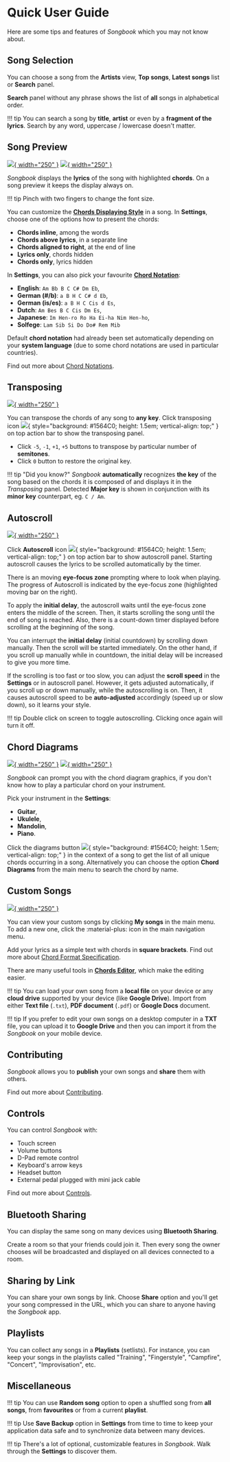 # Quick User Guide
Here are some tips and features of *Songbook* which you may not know about.

## Song Selection
You can choose a song from the **Artists** view,
**Top songs**, **Latest songs** list or **Search** panel.

**Search** panel without any phrase shows the list of **all** songs in alphabetical order.

!!! tip
    You can search a song by **title**, **artist** or even by a **fragment of the lyrics**.
    Search by any word, uppercase / lowercase doesn't matter.

## Song Preview
[![](./assets/screenshots-mobile-en/01.png){ width="250" }](./assets/screenshots-mobile-en/01.png)
[![](./assets/screenshots-mobile-en/06.png){ width="250" }](./assets/screenshots-mobile-en/06.png)

*Songbook* displays the **lyrics** of the song with highlighted **chords**.
On a song preview it keeps the display always on.

!!! tip
    Pinch with two fingers to change the font size.

You can customize the [**Chords Displaying Style**](./displaying-styles.md) in a song.
In **Settings**, choose one of the options how to present the chords:

- **Chords inline**, among the words
- **Chords above lyrics**, in a separate line
- **Chords aligned to right**, at the end of line
- **Lyrics only**, chords hidden
- **Chords only**, lyrics hidden

In **Settings**, you can also pick your favourite [**Chord Notation**](./chord-notations.md):

- **English**: `Am Bb B C C# Dm Eb`,
- **German (#/b)**: `a B H C C# d Eb`,
- **German (is/es)**: `a B H C Cis d Es`,
- **Dutch**: `Am Bes B C Cis Dm Es`,
- **Japanese**: `Im Hen-ro Ro Ha Ei-ha Nim Hen-ho`,
- **Solfege**: `Lam Sib Si Do Do# Rem Mib`

Default **chord notation** had already been set automatically depending on your **system language**
(due to some chord notations are used in particular countries).

Find out more about [Chord Notations](./chord-notations.md).

## Transposing
[![](./assets/screenshots-mobile-en/02.png){ width="250" }](./assets/screenshots-mobile-en/02.png)

You can transpose the chords of any song to **any key**.
Click transposing icon 
![](./assets/res-drawable/transpose.png){ style="background: #1564C0; height: 1.5em; vertical-align: top;" }
on top action bar to show the transposing panel.

- Click `-5`, `-1`, `+1`, `+5` buttons to transpose by particular number of **semitones**.
- Click `0` button to restore the original key.

!!! tip "Did you know?"
    *Songbook* **automatically** recognizes **the key** of the song based on the chords it is composed of
    and displays it in the *Transposing* panel.
    Detected **Major key** is shown in conjunction with its **minor key** counterpart, eg. `C / Am`.

## Autoscroll
[![](./assets/screenshots-mobile-en/03.png){ width="250" }](./assets/screenshots-mobile-en/03.png)

Click **Autoscroll** icon
![](./assets/res-drawable/scroll1.png){ style="background: #1564C0; height: 1.5em; vertical-align: top;" }
on top action bar to show autoscroll panel.
Starting autoscroll causes the lyrics to be scrolled automatically by the timer.

There is an moving **eye-focus zone** prompting where to look when playing.
The progress of Autoscroll is indicated by the eye-focus zone (highlighted moving bar on the right).

To apply the **initial delay**, the autoscroll waits until the eye-focus zone enters the middle of the screen.
Then, it starts scrolling the song until the end of song is reached.
Also, there is a count-down timer displayed before scrolling at the beginning of the song.

You can interrupt the **initial delay** (initial countdown) by scrolling down manually.
Then the scroll will be started immediately.
On the other hand, if you scroll up manually while in countdown,
the initial delay will be increased to give you more time.

If the scrolling is too fast or too slow,
you can adjust the **scroll speed** in the **Settings** or in autoscroll panel.
However, it gets adjusted automatically, if you scroll up or down manually,
while the autoscrolling is on.
Then, it causes autoscroll speed to be **auto-adjusted** accordingly (speed up or slow down),
so it learns your style.

!!! tip
    Double click on screen to toggle autoscrolling.
    Clicking once again will turn it off.

## Chord Diagrams
[![](./assets/screenshots-mobile-en/07.png){ width="250" }](./assets/screenshots-mobile-en/07.png)
[![](./assets/screenshots-mobile-en/05.png){ width="250" }](./assets/screenshots-mobile-en/05.png)

*Songbook* can prompt you with the chord diagram graphics,
if you don't know how to play a particular chord on your instrument.

Pick your instrument in the **Settings**:

- **Guitar**,
- **Ukulele**,
- **Mandolin**,
- **Piano**.

Click the diagrams button
![](./assets/res-drawable/grid.png){ style="background: #1564C0; height: 1.5em; vertical-align: top;" }
in the context of a song to get the list of all unique chords occurring in a song.
Alternatively you can choose the option **Chord Diagrams** from the main menu to search the chord by name.

## Custom Songs
[![](./assets/screenshots-mobile-en/04.png){ width="250" }](./assets/screenshots-mobile-en/04.png)

You can view your custom songs by clicking **My songs** in the main menu.
To add a new one, click the :material-plus: icon in the main navigation menu.

Add your lyrics as a simple text with chords in **square brackets**.
Find out more about [Chord Format Specification](./chord-format.md).

There are many useful tools in [**Chords Editor**](./chords-editor.md),
which make the editing easier.

!!! tip
    You can load your own song from a **local file** on your device
    or any **cloud drive** supported by your device (like **Google Drive**).
    Import from either **Text file** (`.txt`), **PDF document** (`.pdf`) or **Google Docs** document.

!!! tip
    If you prefer to edit your own songs on a desktop computer in a **TXT** file,
    you can upload it to **Google Drive** and then you can import it from the *Songbook* on your mobile device.

## Contributing
*Songbook* allows you to **publish** your own songs and **share** them with others.

Find out more about [Contributing](./contributing.md).

## Controls
You can control *Songbook* with:

- Touch screen
- Volume buttons
- D-Pad remote control
- Keyboard's arrow keys
- Headset button
- External pedal plugged with mini jack cable

Find out more about [Controls](./controls.md).

## Bluetooth Sharing
You can display the same song on many devices using **Bluetooth Sharing**.

Create a room so that your friends could join it.
Then every song the owner chooses will be broadcasted and displayed on all devices connected to a room.

## Sharing by Link
You can share your own songs by link.
Choose **Share** option and you'll get your song compressed in the URL,
which you can share to anyone having the *Songbook* app.

## Playlists
You can collect any songs in a **Playlists** (setlists).
For instance, you can keep your songs in the playlists called
"Training", "Fingerstyle", "Campfire", "Concert", "Improvisation", etc.

## Miscellaneous

!!! tip
    You can use **Random song** option to open a shuffled song from **all songs**,
    from **favourites** or from a current **playlist**.

!!! tip
    Use **Save Backup** option in **Settings** from time to time to 
    keep your application data safe and to synchronize data between many devices.

!!! tip
    There's a lot of optional, customizable features in *Songbook*.
    Walk through the **Settings** to discover them.
